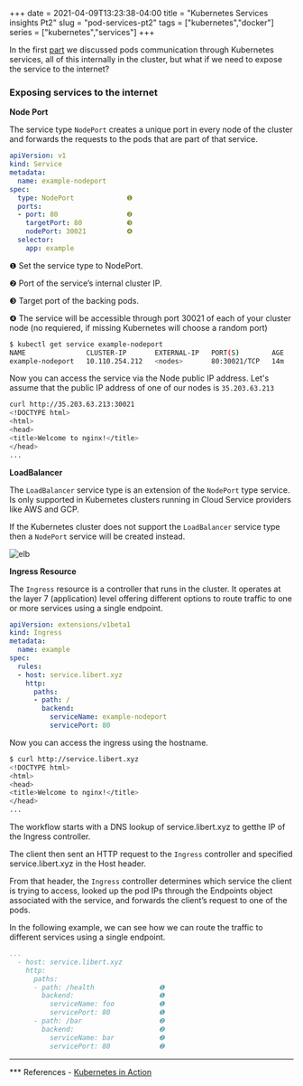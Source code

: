 +++
date = 2021-04-09T13:23:38-04:00
title = "Kubernetes Services insights Pt2"
slug = "pod-services-pt2"
tags = ["kubernetes","docker"]
series = ["kubernetes","services"]
+++


In the first [part](https://libert.xyz/posts/pod-services/) we discussed pods communication through Kubernetes services, all of this internally in the cluster, but what if we need to expose the service to the internet?

### Exposing services to the internet


**Node Port**

The service type `NodePort` creates a  unique port in every node of the cluster and forwards the requests to the pods that are part of that service.

```yaml
apiVersion: v1
kind: Service
metadata:
  name: example-nodeport
spec:
  type: NodePort             ❶
  ports:
  - port: 80                 ❷
    targetPort: 80           ❸
    nodePort: 30021          ❹
  selector:
    app: example
```


❶ Set the service type to NodePort.

❷ Port of the service’s internal cluster IP.

❸ Target port of the backing pods.

❹ The service will be accessible through port 30021 of each of your cluster node (no requiered, if missing Kubernetes will choose a random port)



```bash
$ kubectl get service example-nodeport
NAME               CLUSTER-IP       EXTERNAL-IP   PORT(S)        AGE
example-nodeport   10.110.254.212   <nodes>       80:30021/TCP   14m
```

Now you can access the service via the Node public IP address.
Let's assume that the public IP address of one of our nodes is `35.203.63.213`


```bash
curl http://35.203.63.213:30021
<!DOCTYPE html>
<html>
<head>
<title>Welcome to nginx!</title>
</head>
...
```

**LoadBalancer**

The `LoadBalancer` service type is an extension of the `NodePort` type service.  Is only supported in Kubernetes clusters running in Cloud Service providers like AWS and GCP.

If the Kubernetes cluster does not support the `LoadBalancer` service type then a `NodePort` service will be created instead.


![elb]

[elb]: https://libert.xyz/images/k8-servces-pt2-1.png
 "LoadBalancer"

**Ingress Resource**

The `Ingress` resource is a controller that runs in the cluster.
 It operates at the layer 7 (application) level offering different options to route traffic to one or more services using a single endpoint.

```yaml
apiVersion: extensions/v1beta1
kind: Ingress
metadata:
  name: example
spec:
  rules:
  - host: service.libert.xyz
    http:
      paths:
      - path: /
        backend:
          serviceName: example-nodeport
          servicePort: 80
```


Now you can access the ingress using the hostname.

```bash
$ curl http://service.libert.xyz
<!DOCTYPE html>
<html>
<head>
<title>Welcome to nginx!</title>
</head>
...
```

The workflow starts with a DNS lookup of service.libert.xyz to getthe IP of the Ingress controller.

The client then sent an HTTP request to the `Ingress` controller and specified service.libert.xyz in the Host header.

From that header, the `Ingress` controller determines which service the client is trying to access, looked up the pod IPs through the Endpoints object associated with the service, and forwards the client’s request to one of the pods.


In the following example, we can see how we can route the traffic to different services using a single endpoint.

```yaml
...
  - host: service.libert.xyz
    http:
      paths:
      - path: /health                ❶
        backend:                     ❶
          serviceName: foo           ❶
          servicePort: 80            ❶
      - path: /bar                   ❷
        backend:                     ❷
          serviceName: bar           ❷
          servicePort: 80            ❷
```


***

*** References - [Kubernetes in Action](https://www.manning.com/books/kubernetes-in-action )